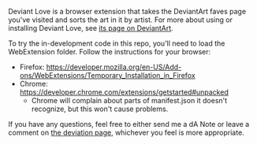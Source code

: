 Deviant Love is a browser extension that takes the DeviantArt faves page you've visited and sorts the art in it by artist. For more about using or installing Deviant Love, see [its page on DeviantArt](http://fav.me/d2my13o).

To try the in-development code in this repo, you'll need to load the WebExtension folder. Follow the instructions for your browser:

* Firefox: https://developer.mozilla.org/en-US/Add-ons/WebExtensions/Temporary_Installation_in_Firefox
* Chrome: https://developer.chrome.com/extensions/getstarted#unpacked
	* Chrome will complain about parts of manifest.json it doesn't recognize, but this won't cause problems.

If you have any questions, feel free to either send me a dA Note or leave a comment on [the deviation page](http://fav.me/d2my13o), whichever you feel is more appropriate.
